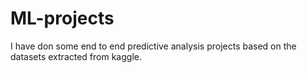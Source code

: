 # ML-projects
I have don some end to end predictive analysis projects based on the datasets extracted from kaggle.
